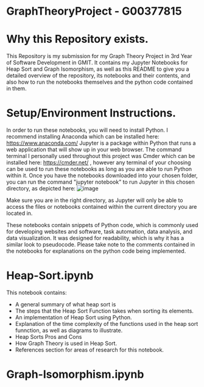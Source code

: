 # GraphTheoryProject - G00377815

# Why this Repository exists.
This Repository is my submission for my Graph Theory Project in 3rd Year of Software Development in GMIT. It contains my Jupyter Notebooks for Heap Sort and Graph Isomorphism, as well as this README to give you a detailed overview of the repository, its notebooks and their contents, and also how to run the notebooks themselves and the python code contained in them.

# Setup/Environment Instructions.
In order to run these notebooks, you will need to install Python. I recommend installing Anaconda which can be installed here: https://www.anaconda.com/
Jupyter is a package within Python that runs a web application that will show up in your web browser. The command terminal I personally used throughout this project was 
Cmder which can be installed here: https://cmder.net/ , however any terminal of your choosing can be used to run these notebooks as long as you are able to run Python within it. Once you have the notebooks downloaded into your chosen folder, you can run the command "jupyter notebook" to run Jupyter in this chosen directory, as depicted here:
![image](https://user-images.githubusercontent.com/61827287/167310721-7f4543ce-02c8-4072-bae5-2316026c6134.png)

Make sure you are in the right directory, as Jupyter will only be able to access the files or notebooks contained within the current directory you are located in.

These notebooks contain snippets of Python code, which  is commonly used for developing websites and software, task automation, data analysis, and data visualization.
It was designed for readability, which is why it has a similar look to pseudocode. Please take note to the comments contained in the notebooks for explanations on the python code being implemented.


# Heap-Sort.ipynb
This notebook contains:
* A general summary of what heap sort is
* The steps that the Heap Sort Function takes when sorting its elements.
* An implementation of Heap Sort using Python.
* Explanation of the time complexity of the functions used in the heap sort funnction, as well as diagrams to illustrate.
* Heap Sorts Pros and Cons
* How Graph Theory is used in Heap Sort.
* References section for areas of research for this notebook.

# Graph-Isomorphism.ipynb

